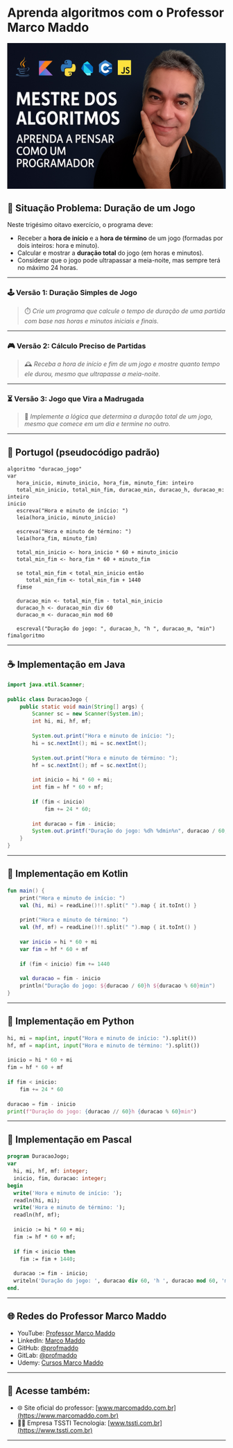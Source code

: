 # Aprenda algoritmos com o Professor Marco Maddo
![Mestre dos Algoritmos](https://raw.githubusercontent.com/profmaddo/algoritmos-resolvidos-java-kotlin-python-pascal/main/images/mestre-dos-algoritmos-02.jpeg)
## 🧠 Situação Problema: Duração de um Jogo

Neste trigésimo oitavo exercício, o programa deve:

- Receber a **hora de início** e a **hora de término** de um jogo (formadas por dois inteiros: hora e minuto).
- Calcular e mostrar a **duração total** do jogo (em horas e minutos).
- Considerar que o jogo pode ultrapassar a meia-noite, mas sempre terá no máximo 24 horas.

---

### 🕹️ Versão 1: Duração Simples de Jogo
> ⏱️ *Crie um programa que calcule o tempo de duração de uma partida com base nas horas e minutos iniciais e finais.*

---

### 🎮 Versão 2: Cálculo Preciso de Partidas
> 🕰️ *Receba a hora de início e fim de um jogo e mostre quanto tempo ele durou, mesmo que ultrapasse a meia-noite.*

---

### ⏳ Versão 3: Jogo que Vira a Madrugada
> 🌙 *Implemente a lógica que determina a duração total de um jogo, mesmo que comece em um dia e termine no outro.*

---

## 💬 Portugol (pseudocódigo padrão)

```portugol
algoritmo "duracao_jogo"
var
   hora_inicio, minuto_inicio, hora_fim, minuto_fim: inteiro
   total_min_inicio, total_min_fim, duracao_min, duracao_h, duracao_m: inteiro
inicio
   escreva("Hora e minuto de início: ")
   leia(hora_inicio, minuto_inicio)

   escreva("Hora e minuto de término: ")
   leia(hora_fim, minuto_fim)

   total_min_inicio <- hora_inicio * 60 + minuto_inicio
   total_min_fim <- hora_fim * 60 + minuto_fim

   se total_min_fim < total_min_inicio então
      total_min_fim <- total_min_fim + 1440
   fimse

   duracao_min <- total_min_fim - total_min_inicio
   duracao_h <- duracao_min div 60
   duracao_m <- duracao_min mod 60

   escreval("Duração do jogo: ", duracao_h, "h ", duracao_m, "min")
fimalgoritmo
```

---

## ☕ Implementação em Java

```java
import java.util.Scanner;

public class DuracaoJogo {
    public static void main(String[] args) {
        Scanner sc = new Scanner(System.in);
        int hi, mi, hf, mf;

        System.out.print("Hora e minuto de início: ");
        hi = sc.nextInt(); mi = sc.nextInt();

        System.out.print("Hora e minuto de término: ");
        hf = sc.nextInt(); mf = sc.nextInt();

        int inicio = hi * 60 + mi;
        int fim = hf * 60 + mf;

        if (fim < inicio)
            fim += 24 * 60;

        int duracao = fim - inicio;
        System.out.printf("Duração do jogo: %dh %dmin%n", duracao / 60, duracao % 60);
    }
}
```

---

## 💙 Implementação em Kotlin

```kotlin
fun main() {
    print("Hora e minuto de início: ")
    val (hi, mi) = readLine()!!.split(" ").map { it.toInt() }

    print("Hora e minuto de término: ")
    val (hf, mf) = readLine()!!.split(" ").map { it.toInt() }

    var inicio = hi * 60 + mi
    var fim = hf * 60 + mf

    if (fim < inicio) fim += 1440

    val duracao = fim - inicio
    println("Duração do jogo: ${duracao / 60}h ${duracao % 60}min")
}
```

---

## 🐍 Implementação em Python

```python
hi, mi = map(int, input("Hora e minuto de início: ").split())
hf, mf = map(int, input("Hora e minuto de término: ").split())

inicio = hi * 60 + mi
fim = hf * 60 + mf

if fim < inicio:
    fim += 24 * 60

duracao = fim - inicio
print(f"Duração do jogo: {duracao // 60}h {duracao % 60}min")
```

---

## 🧙 Implementação em Pascal

```pascal
program DuracaoJogo;
var
  hi, mi, hf, mf: integer;
  inicio, fim, duracao: integer;
begin
  write('Hora e minuto de início: ');
  readln(hi, mi);
  write('Hora e minuto de término: ');
  readln(hf, mf);

  inicio := hi * 60 + mi;
  fim := hf * 60 + mf;

  if fim < inicio then
    fim := fim + 1440;

  duracao := fim - inicio;
  writeln('Duração do jogo: ', duracao div 60, 'h ', duracao mod 60, 'min');
end.
```

---

## 🌐 Redes do Professor Marco Maddo

- YouTube: [Professor Marco Maddo](https://www.youtube.com/@ProfessorMarcoMaddo)
- LinkedIn: [Marco Maddo](https://www.linkedin.com/in/marcomaddo/)
- GitHub: [@profmaddo](https://github.com/profmaddo)
- GitLab: [@profmaddo](https://gitlab.com/profmaddo)
- Udemy: [Cursos Marco Maddo](https://www.udemy.com/user/marcomaddo/)

---

## 🚀 Acesse também:

- 🌐 Site oficial do professor: [www.marcomaddo.com.br](https://www.marcomaddo.com.br)
- 🧑‍💼 Empresa TSSTI Tecnologia: [www.tssti.com.br](https://www.tssti.com.br)

---
